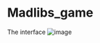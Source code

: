 # Madlibs_game

The interface
![image](https://user-images.githubusercontent.com/56067005/127136393-a14804e6-d0ec-401e-b9e3-7149b4f53ff3.png)
